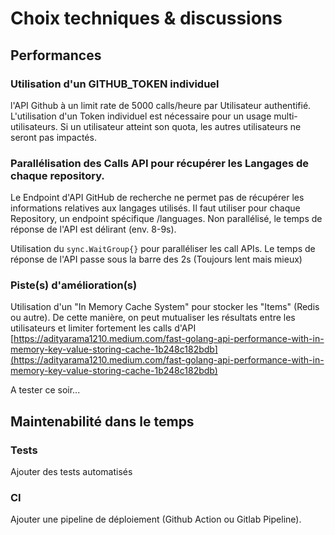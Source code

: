 # Choix techniques & discussions

## Performances
### Utilisation d'un GITHUB_TOKEN individuel
l'API Github à un limit rate de 5000 calls/heure par Utilisateur authentifié. L'utilisation d'un Token individuel est nécessaire pour un usage multi-utilisateurs. Si un utilisateur atteint son quota, les autres utilisateurs ne seront pas impactés.

### Parallélisation des Calls API pour récupérer les Langages de chaque repository.
Le Endpoint d'API GitHub de recherche ne permet pas de récupérer les informations relatives aux langages utilisés. Il faut utiliser pour chaque Repository, un endpoint spécifique <repo>/languages. Non parallélisé, le temps de réponse de l'API est délirant (env. 8-9s).

Utilisation du `sync.WaitGroup{}` pour paralléliser les call APIs. Le temps de réponse de l'API passe sous la barre des 2s (Toujours lent mais mieux)

### Piste(s) d'amélioration(s)
Utilisation d'un "In Memory Cache System" pour stocker les "Items" (Redis ou autre). De cette manière, on peut mutualiser les résultats entre les utilisateurs et limiter fortement les calls d'API
[https://adityarama1210.medium.com/fast-golang-api-performance-with-in-memory-key-value-storing-cache-1b248c182bdb](https://adityarama1210.medium.com/fast-golang-api-performance-with-in-memory-key-value-storing-cache-1b248c182bdb)

A tester ce soir...

## Maintenabilité dans le temps
### Tests
Ajouter des tests automatisés

### CI
Ajouter une pipeline de déploiement (Github Action ou Gitlab Pipeline).


